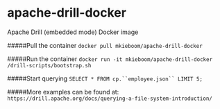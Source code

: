 # apache-drill-docker
Apache Drill (embedded mode) Docker image

#####Pull the container
`docker pull mkieboom/apache-drill-docker`

#####Run the container
`docker run -it mkieboom/apache-drill-docker /drill-scripts/bootstrap.sh`

#####Start querying
`SELECT * FROM cp.``employee.json`` LIMIT 5;`

#####More examples can be found at:
`https://drill.apache.org/docs/querying-a-file-system-introduction/`

